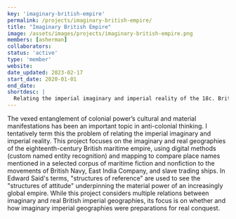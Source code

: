 ```yaml
---
key: 'imaginary-british-empire'
permalink: /projects/imaginary-british-empire/
title: "Imaginary British Empire"
image: /assets/images/projects/imaginary-british-empire.png
members: [asherman]
collaborators:
status: 'active'
type: 'member'
website:
date_updated: 2023-02-17
start_date: 2020-01-01
end_date:
shortdesc: |
  Relating the imperial imaginary and imperial reality of the 18c. British maritime empire.
---
```


The vexed entanglement of colonial power’s cultural and material manifestations has been an important topic in anti-colonial thinking. I tentatively term this the problem of relating the imperial imaginary and imperial reality. This project focuses on the imaginary and real geographies of the eighteenth-century British maritime empire, using digital methods (custom named entity recognition) and mapping to compare place names mentioned in a selected corpus of maritime fiction and nonfiction to the movements of British Navy, East India Company, and slave trading ships. In Edward Said's terms, "structures of reference" are used to see the "structures of attitude" underpinning the material power of an increasingly global empire. While this project considers multiple relations between imaginary and real British imperial geographies, its focus is on whether and how imaginary imperial geographies were preparations for real conquest.